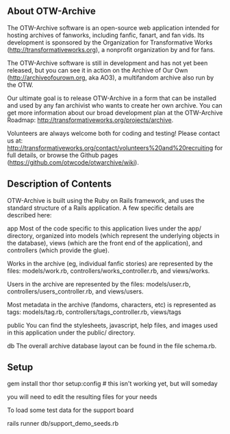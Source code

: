 ## About OTW-Archive

The OTW-Archive software is an open-source web application intended for hosting archives
of fanworks, including fanfic, fanart, and fan vids. Its development is sponsored by
the Organization for Transformative Works (http://transformativeworks.org), a nonprofit
organization by and for fans.

The OTW-Archive software is still in development and has not yet been released, but you
can see it in action on the Archive of Our Own (http://archiveofourown.org, aka AO3), a
multifandom archive also run by the OTW.

Our ultimate goal is to release OTW-Archive in a form that can be installed and used by
any fan archivist who wants to create her own archive. You can get more information about
our broad development plan at the OTW-Archive Roadmap:
http://transformativeworks.org/projects/archive.

Volunteers are always welcome both for coding and testing! Please contact us at:
http://transformativeworks.org/contact/volunteers%20and%20recruiting for full details, or
browse the Github pages (https://github.com/otwcode/otwarchive/wiki).

## Description of Contents

OTW-Archive is built using the Ruby on Rails framework, and uses the standard structure of a
Rails application. A few specific details are described here:

app
  Most of the code specific to this application lives under the app/ directory, organized
  into models (which represent the underlying objects in the database), views (which are the
  front end of the application), and controllers (which provide the glue).

  Works in the archive (eg, individual fanfic stories) are represented by the files:
    models/work.rb, controllers/works_controller.rb, and views/works.

  Users in the archive are represented by the files:
    models/user.rb, controllers/users_controller.rb, and views/users.

  Most metadata in the archive (fandoms, characters, etc) is represented as tags:
    models/tag.rb, controllers/tags_controller.rb, views/tags

public
  You can find the stylesheets, javascript, help files, and images used in this application
  under the public/ directory.

db
  The overall archive database layout can be found in the file schema.rb.

## Setup

gem install thor
thor setup:config # this isn't working yet, but will someday

you will need to edit the resulting files for your needs

To load some test data for the support board

rails runner db/support_demo_seeds.rb
